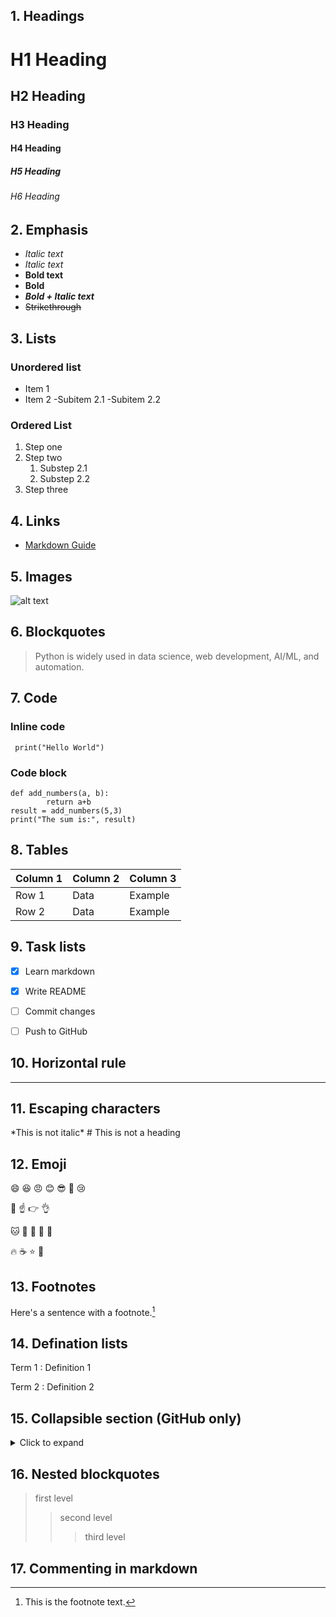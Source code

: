
## 1. Headings

# H1 Heading
## H2 Heading
### H3 Heading
#### H4 Heading
##### H5 Heading
###### H6 Heading


## 2. Emphasis

- *Italic text*
- _Italic text_
- **Bold text**
- __Bold__
- ***Bold + Italic text***
- ~~Strikethrough~~


## 3. Lists

### Unordered list
- Item 1
- Item 2
    -Subitem 2.1
    -Subitem 2.2

### Ordered List
1. Step one
2. Step two
    1. Substep 2.1
    2. Substep 2.2
3. Step three


## 4. Links
- [Markdown Guide](https://www.markdownguide.org/cheat-sheet/)


## 5. Images
![alt text](https://www.markdownguide.org/assets/images/tux.png)


## 6. Blockquotes
> Python is widely used in data science, web development, AI/ML, and automation.


## 7. Code

### Inline code
` print("Hello World")`

### Code block 
```
def add_numbers(a, b):
        return a+b
result = add_numbers(5,3)
print("The sum is:", result)
```

## 8. Tables
| Column 1 | Column 2 | Column 3 |
|----------|----------|----------|
| Row 1    | Data     | Example  |
| Row 2    | Data     | Example  |


## 9. Task lists
- [x] Learn markdown
- [x] Write README
- [ ] Commit changes
- [ ] Push to GitHub


## 10. Horizontal rule
---

## 11. Escaping characters
\*This is not italic\*
\# This is not a heading


## 12. Emoji
:smile: :laughing: :angry: :blush: :sunglasses: :thinking: :cry:

:clap: :point_up: :point_right: :ok_hand:

:cat: :dog: :tiger: :lion: :panda_face:

:fire: :coffee: :star: :pizza:


## 13. Footnotes
Here's a sentence with a footnote.[^1]

[^1]: This is the footnote text.


## 14. Defination lists
Term 1
: Definition 1

Term 2
: Definition 2


## 15. Collapsible section (GitHub only)
<details>
    <summary>Click to expand</summary>

    This is hidden text inside a collapsible section.

</details>


## 16. Nested blockquotes
> first level
>> second level
>>> third level


## 17. Commenting in markdown
<!-- This is a comment -->


